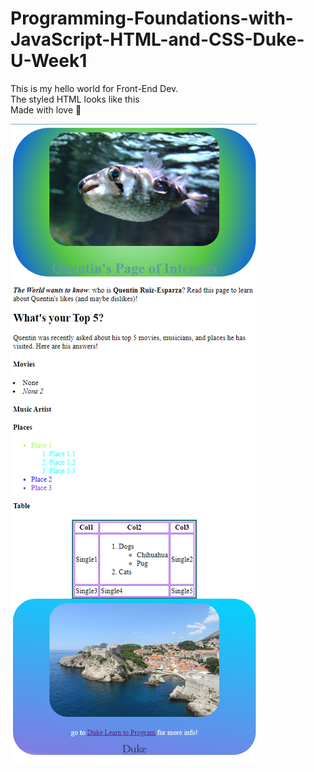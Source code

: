 # Programming-Foundations-with-JavaScript-HTML-and-CSS-Duke-U-Week1

<p>This is my hello world for Front-End Dev. <br />
The styled HTML looks like this <br />
Made with love &#x1F49C;</p>
<img src="index.png"/>
